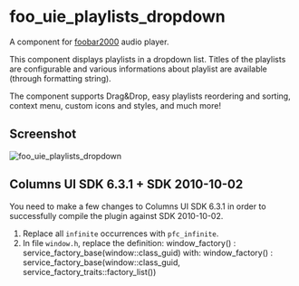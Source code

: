 foo_uie_playlists_dropdown
==========================

A component for [foobar2000](http://www.foobar2000.org/) audio player.

This component displays playlists in a dropdown list. Titles of the playlists are configurable and various informations about playlist are available (through formatting string).

The component supports Drag&Drop, easy playlists reordering and sorting, context menu, custom icons and styles, and much more!

Screenshot
----------

![foo_uie_playlists_dropdown](https://github.com/sodercober/foo_uie_playlists_dropdown/blob/master/foo_uie_playlists_dropdown/screenshots/foo_uie_playlists_dropdown_0752.png "foo_uie_playlists_dropdown")

Columns UI SDK 6.3.1 + SDK 2010-10-02
-------------------------------------

You need to make a few changes to Columns UI SDK 6.3.1 in order to successfully compile the plugin against SDK 2010-10-02.

1. Replace all `infinite` occurrences with `pfc_infinite`.
2. In file `window.h`, replace the definition:
     window_factory() : service_factory_base(window::class_guid)
   with:
     window_factory() : service_factory_base(window::class_guid, service_factory_traits<window>::factory_list())
